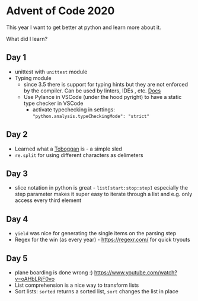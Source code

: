 # Advent of Code 2020

This year I want to get better at python and learn more about it.

What did I learn?

## Day 1

* unittest with `unittest` module
* Typing module
    * since 3.5 there is support for typing hints but they are not enforced by the compiler. Can be used by linters, IDEs , etc. [Docs](https://docs.python.org/3/library/typing.html#module-typing)
    * Use Pylance in VSCode (under the hood pyright) to have a static type checker in VSCode
        * activate typechecking in settings: `"python.analysis.typeCheckingMode": "strict"`

## Day 2

* Learned what a [Toboggan](https://en.wikipedia.org/wiki/Toboggan) is - a simple sled
* `re.split` for using different characters as delimeters

## Day 3

* slice notation in python is great - `list[start:stop:step]` especially the step parameter makes it super easy to iterate through a list and e.g. only access every third element

## Day 4

* `yield` was nice for generating the single items on the parsing step
* Regex for the win (as every year) - https://regexr.com/ for quick tryouts

## Day 5

* plane boarding is done wrong :) https://www.youtube.com/watch?v=oAHbLRjF0vo
* List comprehension is a nice way to transform lists
* Sort lists: `sorted` returns a sorted list, `sort` changes the list in place
